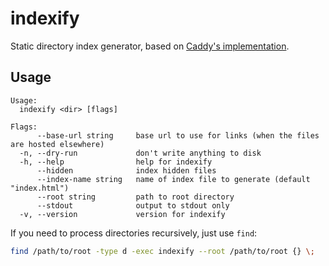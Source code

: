# indexify

Static directory index generator, based on [Caddy's implementation](https://github.com/caddyserver/caddy/tree/master/modules/caddyhttp/fileserver).

## Usage

```
Usage:
  indexify <dir> [flags]

Flags:
      --base-url string     base url to use for links (when the files are hosted elsewhere)
  -n, --dry-run             don't write anything to disk
  -h, --help                help for indexify
      --hidden              index hidden files
      --index-name string   name of index file to generate (default "index.html")
      --root string         path to root directory
      --stdout              output to stdout only
  -v, --version             version for indexify
```

If you need to process directories recursively, just use `find`:

```bash
find /path/to/root -type d -exec indexify --root /path/to/root {} \;
```
